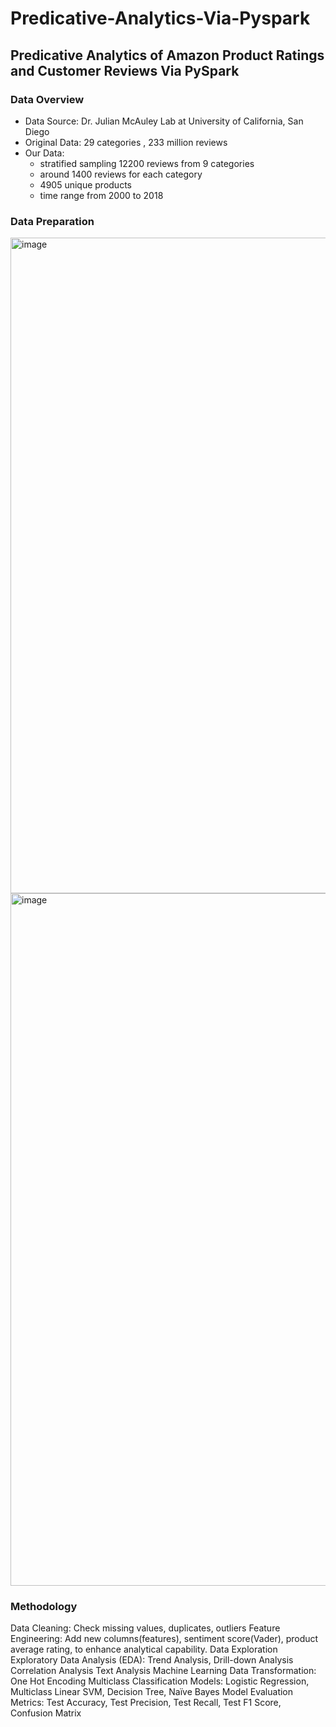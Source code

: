 # Predicative-Analytics-Via-Pyspark
## Predicative Analytics of Amazon Product Ratings and Customer Reviews Via PySpark
### Data Overview
* Data Source:  Dr. Julian McAuley Lab at University of California, San Diego
* Original Data: 29 categories , 233 million reviews
* Our Data: 
	- stratified sampling 12200 reviews from 9 categories
 	- around 1400 reviews for each category
	- 4905 unique products
	- time range from 2000 to 2018
### Data Preparation
<img width="1049" alt="image" src="https://github.com/lightbluening/Predicative-Analytics-Via-Pyspark/assets/93415125/7f2395a3-e17e-415f-8e10-adf5ce8855c5">
<img width="1108" alt="image" src="https://github.com/lightbluening/Predicative-Analytics-Via-Pyspark/assets/93415125/dbd0e174-6c42-4fcd-93b0-8366de6d1c1a">

### Methodology 
Data Cleaning: 
	Check missing values, duplicates, outliers
Feature Engineering:
	Add new columns(features), sentiment score(Vader), product average rating, to enhance analytical capability.
Data Exploration
  Exploratory Data Analysis (EDA): Trend Analysis, Drill-down Analysis 
  Correlation Analysis
  Text Analysis
Machine Learning
  Data Transformation: One Hot Encoding 
  Multiclass Classification Models: Logistic Regression, Multiclass Linear SVM, Decision Tree, Naïve Bayes
  Model Evaluation Metrics: Test Accuracy, Test Precision, Test Recall, Test F1 Score, Confusion Matrix







